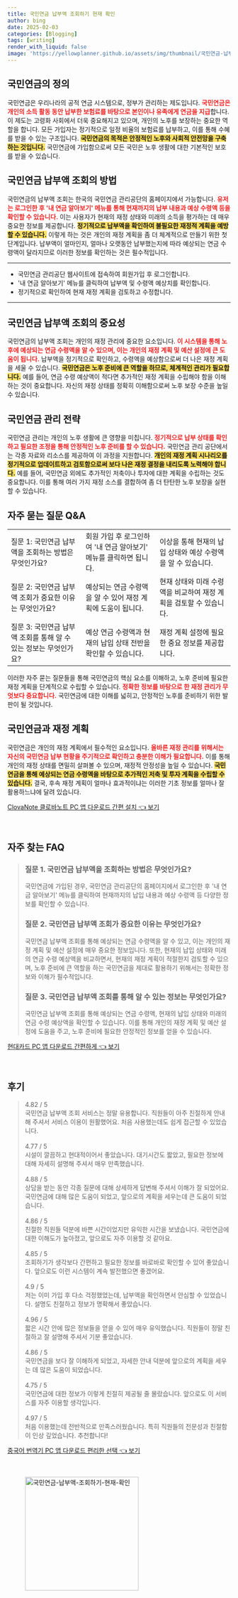 ```yaml
---
title: 국민연금 납부액 조회하기 현재 확인
author: bing
date: 2025-02-03
categories: [Blogging]
tags: [writing]
render_with_liquid: false
image: 'https://yellowplanner.github.io/assets/img/thumbnail/국민연금-납부액-조회하기-현재-확인.webp'
---
```



<h2 id='국민연금의 정의'>국민연금의 정의</h2>

<p>국민연금은 우리나라의 공적 연금 시스템으로, 정부가 관리하는 제도입니다. <b><span style="color: #ee2323;">국민연금은 개인의 소득 활동 동안 납부한 보험료를 바탕으로 본인이나 유족에게 연금을 지급</span></b>합니다. 이 제도는 고령화 사회에서 더욱 중요해지고 있으며, 개인의 노후를 보장하는 중요한 역할을 합니다. 모든 가입자는 정기적으로 일정 비율의 보험료를 납부하고, 이를 통해 수혜를 받을 수 있는 구조입니다. <b><span style="background-color: #ffe066;">국민연금의 목적은 안정적인 노후와 사회적 안전망을 구축하는 것입니다.</span></b> 국민연금에 가입함으로써 모든 국민은 노후 생활에 대한 기본적인 보호를 받을 수 있습니다.</p>

<h2 id='국민연금 납부액 조회의 방법'>국민연금 납부액 조회의 방법</h2>

<p>국민연금의 납부액 조회는 한국의 국민연금 관리공단의 홈페이지에서 가능합니다. <b><span style="color: #ee2323;">유저는 로그인한 후 '내 연금 알아보기' 메뉴를 통해 현재까지의 납부 내용과 예상 수령액 등을 확인할 수 있습니다.</span></b> 이는 사용자가 현재의 재정 상태와 미래의 소득을 평가하는 데 매우 중요한 정보를 제공합니다. <b><span style="background-color: #ffe066;">정기적으로 납부액을 확인하여 불필요한 재정적 계획을 예방할 수 있습니다.</span></b> 이렇게 하는 것은 개인의 재정 계획을 좀 더 체계적으로 만들기 위한 첫 단계입니다. 납부액이 얼마인지, 얼마나 오랫동안 납부했는지에 따라 예상되는 연금 수령액이 달라지므로 이러한 정보를 확인하는 것은 필수적입니다.</p>

<hr />

<ul>
    <li>국민연금 관리공단 웹사이트에 접속하여 회원가입 후 로그인합니다.</li>
    <li>'내 연금 알아보기' 메뉴를 클릭하여 납부액 및 수령액 예상치를 확인합니다.</li>
    <li>정기적으로 확인하여 현재 재정 계획을 검토하고 수정합니다.</li>
</ul>

<hr />

<h2 id='국민연금 납부액 조회의 중요성'>국민연금 납부액 조회의 중요성</h2>

<p>국민연금의 납부액 조회는 개인의 재정 관리에 중요한 요소입니다. <b><span style="color: #ee2323;">이 시스템을 통해 노후에 예상되는 연금 수령액을 알 수 있으며, 이는 개인의 재정 계획 및 예산 설정에 큰 도움이 됩니다.</span></b> 납부액을 정기적으로 확인하고, 수령액을 예상함으로써 더 나은 재정 계획을 세울 수 있습니다. <b><span style="background-color: #ffe066;">국민연금은 노후 준비에 큰 역할을 하므로, 체계적인 관리가 필요합니다.</span></b> 예를 들어, 연금 수령 예상액이 적다면 추가적인 재정 계획을 수립해야 함을 이해하는 것이 중요합니다. 자신의 재정 상태를 정확히 이해함으로써 노후 보장 수준을 높일 수 있습니다.</p>

<h2 id='국민연금 관리 전략'>국민연금 관리 전략</h2>

<p>국민연금 관리는 개인의 노후 생활에 큰 영향을 미칩니다. <b><span style="color: #ee2323;">정기적으로 납부 상태를 확인하고 필요한 조정을 통해 안정적인 노후 준비를 할 수 있습니다.</span></b> 국민연금 관리 공단에서는 각종 자료와 리소스를 제공하여 이 과정을 지원합니다. <b><span style="background-color: #ffe066;">개인의 재정 계획 시나리오를 정기적으로 업데이트하고 검토함으로써 보다 나은 재정 결정을 내리도록 노력해야 합니다.</span></b> 예를 들어, 국민연금 외에도 추가적인 저축이나 투자에 대한 계획을 수립하는 것도 중요합니다. 이를 통해 여러 가지 재정 소스를 결합하여 좀 더 탄탄한 노후 보장을 실현할 수 있습니다.</p>

<h2 id='자주 묻는 질문 Q&A'>자주 묻는 질문 Q&A</h2>

<table>
    <tr>
        <td>질문 1: 국민연금 납부액을 조회하는 방법은 무엇인가요?</td>
        <td>회원 가입 후 로그인하여 '내 연금 알아보기' 메뉴를 클릭하면 됩니다.</td>
        <td>이상을 통해 현재의 납입 상태와 예상 수령액을 알 수 있습니다.</td>
    </tr>
    <tr>
        <td>질문 2: 국민연금 납부액 조회가 중요한 이유는 무엇인가요?</td>
        <td>예상되는 연금 수령액을 알 수 있어 재정 계획에 도움이 됩니다.</td>
        <td>현재 상태와 미래 수령액을 비교하여 재정 계획을 검토할 수 있습니다.</td>
    </tr>
    <tr>
        <td>질문 3: 국민연금 납부액 조회를 통해 알 수 있는 정보는 무엇인가요?</td>
        <td>예상 연금 수령액과 현재의 납입 상태 전반을 확인할 수 있습니다.</td>
        <td>재정 계획 설정에 필요한 중요 정보를 제공합니다.</td>
    </tr>
</table>

<p>이러한 자주 묻는 질문들을 통해 국민연금의 핵심 요소를 이해하고, 노후 준비에 필요한 재정 계획을 단계적으로 수립할 수 있습니다. <b><span style="color: #ee2323;">정확한 정보를 바탕으로 한 재정 관리가 무엇보다 중요합니다.</span></b> 국민연금에 대한 이해를 넓히고, 안정적인 노후를 준비하기 위한 발판이 될 것입니다.</p>

<h2 id='국민연금과 재정 계획'>국민연금과 재정 계획</h2>

<p>국민연금은 개인의 재정 계획에서 필수적인 요소입니다. <b><span style="color: #ee2323;">올바른 재정 관리를 위해서는 자신의 국민연금 납부 현황을 주기적으로 확인하고 충분한 이해가 필요합니다.</span></b> 이를 통해 개인의 재정 상태를 면밀히 살펴볼 수 있으며, 재정적 안정성을 높일 수 있습니다. <b><span style="background-color: #ffe066;">국민연금을 통해 예상되는 연금 수령액을 바탕으로 추가적인 저축 및 투자 계획을 수립할 수 있습니다.</span></b> 결국, 후속 재정 계획이 얼마나 효과적이냐는 이러한 기초 정보를 얼마나 잘 활용하느냐에 달려 있습니다.</p>


<p><a class="click-button" title="ClovaNote 클로바노트 PC 앱 다운로드 간편 설치" href="https://yellowplanner.github.io/posts/ClovaNote-%ED%81%B4%EB%A1%9C%EB%B0%94%EB%85%B8%ED%8A%B8-PC-%EC%95%B1-%EB%8B%A4%EC%9A%B4%EB%A1%9C%EB%93%9C-%EA%B0%84%ED%8E%B8-%EC%84%A4%EC%B9%98/" rel="dofollow">ClovaNote 클로바노트 PC 앱 다운로드 간편 설치 👈 보기</a></p><br>
<h2 id='자주_찾는_FAQ'>자주 찾는 FAQ</h2>
<div itemscope="" itemtype="https://schema.org/FAQPage"> 
<blockquote> 
<div itemscope="" itemprop="mainEntity" itemtype="https://schema.org/Question"> 
<h3 itemprop="name">질문 1. 국민연금 납부액을 조회하는 방법은 무엇인가요?</h3> 
<div itemscope="" itemprop="acceptedAnswer" itemtype="https://schema.org/Answer"> 
<span itemprop="text"> 
<p>국민연금에 가입된 경우, 국민연금 관리공단의 홈페이지에서 로그인한 후 '내 연금 알아보기' 메뉴를 클릭하여 현재까지의 납입 내용과 예상 수령액 등 다양한 정보를 확인할 수 있습니다.</p> 
</span> 
</div> 
</div> 
<div itemscope="" itemprop="mainEntity" itemtype="https://schema.org/Question"> 
<h3 itemprop="name">질문 2. 국민연금 납부액 조회가 중요한 이유는 무엇인가요?</h3> 
<div itemscope="" itemprop="acceptedAnswer" itemtype="https://schema.org/Answer"> 
<span itemprop="text"> 
<p>국민연금 납부액 조회를 통해 예상되는 연금 수령액을 알 수 있고, 이는 개인의 재정 계획 및 예산 설정에 매우 중요한 정보입니다. 또한, 현재의 납입 상태와 미래의 연금 수령 예상액을 비교하면서, 현재의 재정 계획이 적절한지 검토할 수 있으며, 노후 준비에 큰 역할을 하는 국민연금을 제대로 활용하기 위해서는 정확한 정보와 이해가 필수적입니다.</p> 
</span> 
</div> 
</div> 
<div itemscope="" itemprop="mainEntity" itemtype="https://schema.org/Question"> 
<h3 itemprop="name">질문 3. 국민연금 납부액 조회를 통해 알 수 있는 정보는 무엇인가요?</h3> 
<div itemscope="" itemprop="acceptedAnswer" itemtype="https://schema.org/Answer"> 
<span itemprop="text"> 
<p>국민연금 납부액 조회를 통해 예상되는 연금 수령액, 현재의 납입 상태와 미래의 연금 수령 예상액을 확인할 수 있습니다. 이를 통해 개인의 재정 계획 및 예산 설정에 도움을 주고, 노후 준비에 필요한 안정적인 정보를 얻을 수 있습니다.</p> 
</span> 
</div> 
</div> 
</blockquote> 
</div>
<p><a class="click-button" title="현대카드 PC 앱 다운로드 간편하게" href="https://yellowplanner.github.io/posts/%ED%98%84%EB%8C%80%EC%B9%B4%EB%93%9C-PC-%EC%95%B1-%EB%8B%A4%EC%9A%B4%EB%A1%9C%EB%93%9C-%EA%B0%84%ED%8E%B8%ED%95%98%EA%B2%8C/" rel="dofollow">현대카드 PC 앱 다운로드 간편하게 👈 보기</a></p><br>
<h2 id='후기'>후기</h2>
<div itemscope itemtype="https://schema.org/Product">
  <blockquote>
  <div itemprop="review" itemscope itemtype="https://schema.org/Review">
      <div itemprop="reviewRating" itemscope itemtype="https://schema.org/Rating"> <span itemprop="ratingValue">4.82</span> / <span itemprop="bestRating">5</span> </div>
      <span itemprop="reviewBody">국민연금 납부액 조회 서비스는 정말 유용합니다. 직원들이 아주 친절하게 안내해 주셔서 서비스 이용이 원활했어요. 처음 사용했는데도 쉽게 접근할 수 있었습니다.</span>
  </div>
  <br>
  <div itemprop="review" itemscope itemtype="https://schema.org/Review">
      <div itemprop="reviewRating" itemscope itemtype="https://schema.org/Rating"> <span itemprop="ratingValue">4.77</span> / <span itemprop="bestRating">5</span> </div>
      <span itemprop="reviewBody">시설이 깔끔하고 현대적이어서 좋았습니다. 대기시간도 짧았고, 필요한 정보에 대해 자세히 설명해 주셔서 매우 만족했습니다.</span>
  </div>
  <br>
  <div itemprop="review" itemscope itemtype="https://schema.org/Review">
      <div itemprop="reviewRating" itemscope itemtype="https://schema.org/Rating"> <span itemprop="ratingValue">4.88</span> / <span itemprop="bestRating">5</span> </div>
      <span itemprop="reviewBody">상담을 받는 동안 각종 질문에 대해 상세하게 답변해 주셔서 이해가 잘 되었어요. 국민연금에 대해 많은 도움이 되었고, 앞으로의 계획을 세우는데 큰 도움이 되었습니다.</span>
  </div>
  <br>
  <div itemprop="review" itemscope itemtype="https://schema.org/Review">
      <div itemprop="reviewRating" itemscope itemtype="https://schema.org/Rating"> <span itemprop="ratingValue">4.86</span> / <span itemprop="bestRating">5</span> </div>
      <span itemprop="reviewBody">친절한 직원들 덕분에 바쁜 시간이었지만 유익한 시간을 보냈습니다. 국민연금에 대한 이해도가 높아졌고, 앞으로도 자주 이용할 것 같아요.</span>
  </div>
  <br>
  <div itemprop="review" itemscope itemtype="https://schema.org/Review">
      <div itemprop="reviewRating" itemscope itemtype="https://schema.org/Rating"> <span itemprop="ratingValue">4.85</span> / <span itemprop="bestRating">5</span> </div>
      <span itemprop="reviewBody">조회하기가 생각보다 간편하고 필요한 정보를 바로바로 확인할 수 있어 좋았습니다. 앞으로도 이런 시스템이 계속 발전했으면 좋겠어요.</span>
  </div>
  <br>
  <div itemprop="review" itemscope itemtype="https://schema.org/Review">
      <div itemprop="reviewRating" itemscope itemtype="https://schema.org/Rating"> <span itemprop="ratingValue">4.9</span> / <span itemprop="bestRating">5</span> </div>
      <span itemprop="reviewBody">저는 이미 가입 후 다소 걱정했었는데, 납부액을 확인하면서 안심할 수 있었습니다. 설명도 친절하고 정보가 명확해서 좋았습니다.</span>
  </div>
  <br>
  <div itemprop="review" itemscope itemtype="https://schema.org/Review">
      <div itemprop="reviewRating" itemscope itemtype="https://schema.org/Rating"> <span itemprop="ratingValue">4.96</span> / <span itemprop="bestRating">5</span> </div>
      <span itemprop="reviewBody">짧은 시간 안에 많은 정보들을 얻을 수 있어 매우 유익했습니다. 직원들이 정말 친절하고 잘 설명해 주셔서 기분 좋았습니다.</span>
  </div>
  <br>
  <div itemprop="review" itemscope itemtype="https://schema.org/Review">
      <div itemprop="reviewRating" itemscope itemtype="https://schema.org/Rating"> <span itemprop="ratingValue">4.86</span> / <span itemprop="bestRating">5</span> </div>
      <span itemprop="reviewBody">국민연금을 보다 잘 이해하게 되었고, 자세한 안내 덕분에 앞으로의 계획을 세우는 데 많은 도움이 되었습니다.</span>
  </div>
  <br>
  <div itemprop="review" itemscope itemtype="https://schema.org/Review">
      <div itemprop="reviewRating" itemscope itemtype="https://schema.org/Rating"> <span itemprop="ratingValue">4.75</span> / <span itemprop="bestRating">5</span> </div>
      <span itemprop="reviewBody">국민연금에 대한 정보가 이렇게 친절히 제공될 줄 몰랐습니다. 앞으로도 이 서비스를 자주 이용할 생각입니다.</span>
  </div>
  <br>
  <div itemprop="review" itemscope itemtype="https://schema.org/Review">
      <div itemprop="reviewRating" itemscope itemtype="https://schema.org/Rating"> <span itemprop="ratingValue">4.97</span> / <span itemprop="bestRating">5</span> </div>
      <span itemprop="reviewBody">처음 이용했는데 전반적으로 만족스러웠습니다. 특히 직원들의 전문성과 친절함이 인상 깊었습니다. 추천합니다!</span>
  </div>
  </blockquote>
</div>
<p><a class="click-button" title="중국어 번역기 PC 앱 다운로드 편리한 선택" href="https://yellowplanner.github.io/posts/%EC%A4%91%EA%B5%AD%EC%96%B4-%EB%B2%88%EC%97%AD%EA%B8%B0-PC-%EC%95%B1-%EB%8B%A4%EC%9A%B4%EB%A1%9C%EB%93%9C-%ED%8E%B8%EB%A6%AC%ED%95%9C-%EC%84%A0%ED%83%9D/" rel="dofollow">중국어 번역기 PC 앱 다운로드 편리한 선택 👈 보기</a></p><br>
<figure class="image"><img src="https://yellowplanner.github.io/assets/img/thumbnail/국민연금-납부액-조회하기-현재-확인.webp" alt="국민연금-납부액-조회하기-현재-확인" width="256" height="256"></figure>
